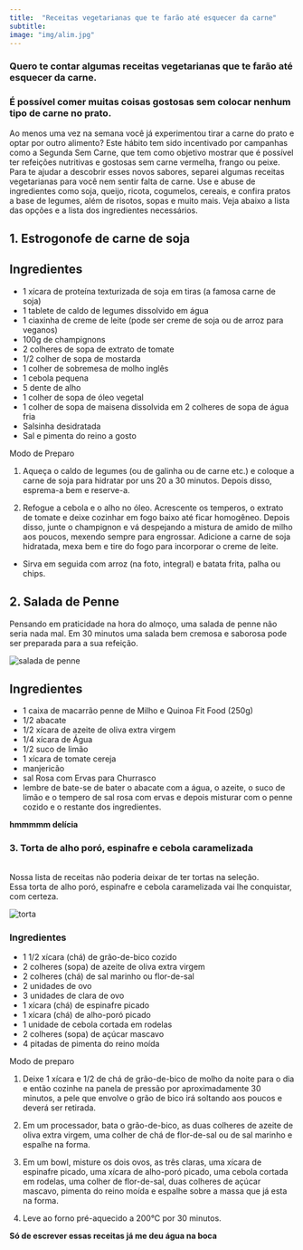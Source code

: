 ```yaml
---
title:  "Receitas vegetarianas que te farão até esquecer da carne"
subtitle:
image: "img/alim.jpg"
---
```

### Quero te contar algumas receitas vegetarianas que te farão até esquecer da carne.

### É possível comer muitas coisas gostosas sem colocar nenhum tipo de carne no prato.


Ao menos uma vez na semana você já experimentou tirar a carne do prato e optar por outro alimento? Este hábito tem sido incentivado por campanhas como a Segunda Sem Carne, que tem como objetivo mostrar que é possível ter refeições nutritivas e gostosas sem carne vermelha, frango ou peixe.
Para te ajudar a descobrir esses novos sabores, separei algumas receitas vegetarianas para você nem sentir falta de carne. Use e abuse de ingredientes como soja, queijo, ricota, cogumelos, cereais, e confira pratos a base de legumes, além de risotos, sopas e muito mais. Veja abaixo a lista das opções e a lista dos ingredientes necessários.



## 1. Estrogonofe de carne de soja 


## Ingredientes 


 
* 1 xícara de proteína texturizada de soja em tiras (a famosa carne de soja)
* 1 tablete de caldo de legumes dissolvido em água
* 1 ciaxinha de creme de leite (pode ser creme de soja ou de arroz para veganos)
* 100g de champignons
* 2 colheres de sopa de extrato de tomate
* 1/2 colher de sopa de mostarda
* 1 colher de sobremesa de molho inglês
* 1 cebola pequena
* 5 dente de alho
* 1 colher de sopa de óleo vegetal
* 1 colher de sopa de maisena dissolvida em 2 colheres de sopa de água fria
* Salsinha desidratada
* Sal e pimenta do reino a gosto

Modo de Preparo 

1. Aqueça o caldo de legumes (ou de galinha ou de carne etc.) e coloque a carne de soja para hidratar por uns 20 a 30 minutos. Depois disso, esprema-a bem e reserve-a.

2. Refogue a cebola e o alho no óleo. Acrescente os temperos, o extrato de tomate e deixe cozinhar em fogo baixo até ficar homogêneo. Depois disso, junte o champignon e vá despejando a mistura de amido de milho aos poucos, mexendo sempre para engrossar. Adicione a carne de soja hidratada, mexa bem e tire do fogo para incorporar o creme de leite.

* Sirva em seguida com arroz (na foto, integral) e batata frita, palha ou chips.



## 2. Salada de Penne 



Pensando em praticidade na hora do almoço, uma salada de penne não seria nada mal. Em 30 minutos uma salada bem cremosa e saborosa pode ser preparada para a sua refeição.


![salada de penne](C:Users/Fabia/Documents/Anacarolinacoelho.github.io/img/saladadepenne.jpg)


## Ingredientes 


 
* 1 caixa de macarrão penne de Milho e Quinoa Fit Food (250g)
* 1/2 abacate
* 1/2 xícara de azeite de oliva extra virgem
* 1/4 xícara de Água
* 1/2 suco de limão
* 1 xícara de tomate cereja
* manjericão
* sal Rosa com Ervas para Churrasco 
* lembre de bate-se de bater o abacate com a água, o azeite, o suco de limão e o tempero de sal rosa com ervas e depois misturar com o penne cozido e o restante dos ingredientes.


**hmmmmm delícia**





### 3. Torta de alho poró, espinafre e cebola caramelizada <h6>



Nossa lista de receitas não poderia deixar de ter tortas na seleção. Essa torta de alho poró, espinafre e cebola caramelizada vai lhe conquistar, com certeza.

![torta](/torta.jpg)


### Ingredientes 


* 1 1/2 xícara (chá) de grão-de-bico cozido
* 2 colheres (sopa) de azeite de oliva extra virgem
* 2 colheres (chá) de sal marinho ou flor-de-sal
* 2 unidades de ovo
* 3 unidades de clara de ovo
* 1 xícara (chá) de espinafre picado
* 1 xícara (chá) de alho-poró picado
* 1 unidade de cebola cortada em rodelas
* 2 colheres (sopa) de açúcar mascavo
* 4 pitadas de pimenta do reino moída 

Modo de preparo

1. Deixe 1 xícara e 1/2 de chá de grão-de-bico de molho da noite para o dia e então cozinhe na panela de pressão por aproximadamente 30 minutos, a pele que envolve o grão de bico irá soltando aos poucos e deverá ser retirada.

2. Em um processador, bata o grão-de-bico, as duas colheres de azeite de oliva extra virgem, uma colher de chá de flor-de-sal ou de sal marinho e espalhe na forma.

3.  Em um bowl, misture os dois ovos, as três claras, uma xícara de espinafre picado, uma xícara de alho-poró picado, uma cebola cortada em rodelas, uma colher de flor-de-sal, duas colheres de açúcar mascavo, pimenta do reino moída e espalhe sobre a massa que já esta na forma.

4. Leve ao forno pré-aquecido a 200°C por 30 minutos. 




**Só de escrever essas receitas já me deu água na boca**
